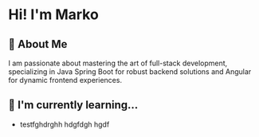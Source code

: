 # Hi! I'm Marko
## 🚀 About Me
I am passionate about mastering the art of full-stack development, specializing in Java Spring Boot for robust backend solutions and Angular for dynamic frontend experiences.
## 🧠 I'm currently learning...
- testfghdrghh hdgfdgh hgdf 

